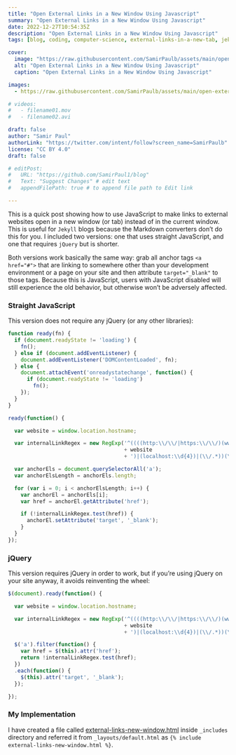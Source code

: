 ```yaml
---
title: "Open External Links in a New Window Using Javascript"
summary: "Open External Links in a New Window Using Javascript"
date: 2022-12-27T10:54:35Z
description: "Open External Links in a New Window Using Javascript"
tags: [blog, coding, computer-science, external-links-in-a-new-tab, jekyll, hugo, external-links-in-a-new-tab-jekyll, external-links-in-a-new-tab-hugo, javascript, external-links-in-a-new-tab-using-javascript, target-blank, jekyll-target-blank, jekyll-target-blank-using-javascript, open-external-links, open-external-links-javascript]

cover:
  image: "https://raw.githubusercontent.com/SamirPaulb/assets/main/open-external-links-in-a-new-window-using-javascript.webp"
  alt: "Open External Links in a New Window Using Javascript"
  caption: "Open External Links in a New Window Using Javascript"

images:
  - https://raw.githubusercontent.com/SamirPaulb/assets/main/open-external-links-in-a-new-window-using-javascript.webp

# videos:
#   - filename01.mov
#   - filename02.avi

draft: false
author: "Samir Paul"
authorLink: "https://twitter.com/intent/follow?screen_name=SamirPaulb"
license: "CC BY 4.0"
draft: false

# editPost:
#   URL: "https://github.com/SamirPaul1/blog"
#   Text: "Suggest Changes" # edit text
#   appendFilePath: true # to append file path to Edit link

---
```




This is a quick post showing how to use JavaScript to make links to external websites open in a new window (or tab) instead of in the current window. This is useful for ```Jekyll``` blogs because the Markdown converters don’t do this for you. I included two versions: one that uses straight JavaScript, and one that requires ```jQuery``` but is shorter.

Both versions work basically the same way: grab all anchor tags ```<a href="#">``` that are linking to somewhere other than your development environment or a page on your site and then attribute ```target="_blank"``` to those tags. Because this is JavaScript, users with JavaScript disabled will still experience the old behavior, but otherwise won’t be adversely affected.


### Straight JavaScript
This version does not require any jQuery (or any other libraries):

```js
function ready(fn) {
  if (document.readyState != 'loading') {
    fn();
  } else if (document.addEventListener) {
    document.addEventListener('DOMContentLoaded', fn);
  } else {
    document.attachEvent('onreadystatechange', function() {
      if (document.readyState != 'loading')
        fn();
    });
  }
}

ready(function() {

  var website = window.location.hostname;

  var internalLinkRegex = new RegExp('^((((http:\\/\\/|https:\\/\\/)(www\\.)?)?'
                                     + website
                                     + ')|(localhost:\\d{4})|(\\/.*))(\\/.*)?$', '');

  var anchorEls = document.querySelectorAll('a');
  var anchorElsLength = anchorEls.length;

  for (var i = 0; i < anchorElsLength; i++) {
    var anchorEl = anchorEls[i];
    var href = anchorEl.getAttribute('href');

    if (!internalLinkRegex.test(href)) {
      anchorEl.setAttribute('target', '_blank');
    }
  }
});

```

### jQuery
This version requires jQuery in order to work, but if you’re using jQuery on your site anyway, it avoids reinventing the wheel:

```js
$(document).ready(function() {

  var website = window.location.hostname;

  var internalLinkRegex = new RegExp('^((((http:\\/\\/|https:\\/\\/)(www\\.)?)?'
                                     + website
                                     + ')|(localhost:\\d{4})|(\\/.*))(\\/.*)?$', '');

  $('a').filter(function() {
    var href = $(this).attr('href');
    return !internalLinkRegex.test(href);
  })
  .each(function() {
    $(this).attr('target', '_blank');
  });

});

```

### My Implementation
I have created a file called [external-links-new-window.html](https://raw.githubusercontent.com/SamirPaulb/assets/main/external-links-new-window.html) inside ```_includes``` directory and referred it from ```_layouts/default.html``` as ```{% include external-links-new-window.html %}```.

